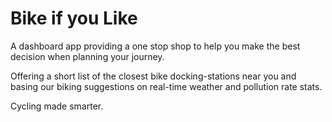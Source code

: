 # Bike if you Like

A dashboard app providing a one stop shop to help you make the best decision when planning your journey.

Offering a short list of the closest bike docking-stations near you and basing our biking suggestions on real-time weather and pollution rate stats.

Cycling made smarter.